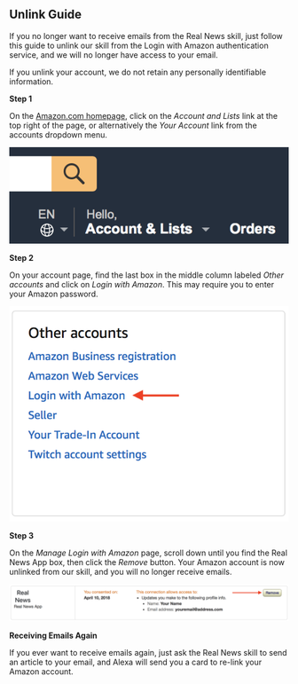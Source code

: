 Unlink Guide
--------------

If you no longer want to receive emails from the Real News skill, just follow this guide to unlink our skill from the Login with Amazon authentication service, and we will no longer have access to your email.


If you unlink your account, we do not retain any personally identifiable information.  

**Step 1**

On the [Amazon.com homepage](https://amazon.com), click on the *Account and Lists* link at the top right of the page, or alternatively the *Your Account* link from the accounts dropdown menu.


![Click Account and Lists or Your Account from the dropdown](/img/accounts.png)

**Step 2**

On your account page, find the last box in the middle column labeled *Other accounts* and click on *Login with Amazon*. This may require you to enter your Amazon password.

![](/img/otheraccounts.png)

**Step 3**

On the *Manage Login with Amazon* page, scroll down until you find the Real News App box, then click the *Remove* button. Your Amazon account is now unlinked from our skill, and you will no longer receive emails.


![](/img/remove.png)


**Receiving Emails Again**

If you ever want to receive emails again, just ask the Real News skill to send an article to your email, and Alexa will send you a card to re-link your Amazon account.